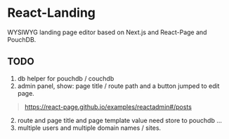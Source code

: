 # React-Landing
WYSIWYG landing page editor based on Next.js and React-Page and PouchDB.  
## TODO  
1. db helper for pouchdb / couchdb
1. admin panel, show: page title / route path and a button jumped to edit page.  
> https://react-page.github.io/examples/reactadmin#/posts  
2. route and page title and page template value need store to pouchdb ...  
3. multiple users and multiple domain names / sites.

